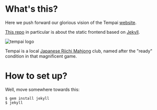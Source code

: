 # What's this?
Here we push forward our glorious vision of the Tempai [website](http://tempai.kiev.ua).

[This repo] in particular is about the static frontend based on [Jekyll].

![tempai logo](http://i.imgur.com/AGDbUlg.png)

Tempai is a local [Japanese Riichi Mahjong] club, named after the "ready" condition in that magnificent game.

[This repo]: https://github.com/tempai-dev/tempai.kiev.ua
[Jekyll]: https://jekyllrb.com/
[Japanese Riichi Mahjong]: http://mahjong-europe.org/index.php?option=com_content&view=category&layout=blog&id=61&Itemid=64

# How to set up?
Well, move somewhere towards this:

    $ gem install jekyll
    $ jekyll


